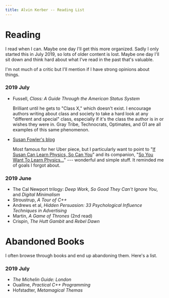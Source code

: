 ```yaml
---
title: Alvin Kerber -- Reading List
---
```


# Reading

I read when I can. Maybe one day I'll get this more organized. Sadly I only
started this in July 2019, so lots of older content is lost. Maybe one day I'll
sit down and think hard about what I've read in the past that's valuable.

I'm not much of a critic but I'll mention if I have strong opinions about things.

### 2019 July

- Fussell, *Class: A Guide Through the American Status System*

  Brilliant until he gets to "Class X," which doesn't exist. I encourage
  authors writing about class and society to take a hard look at any "different
  and special" class, especially if it's the class the author is in or wishes
  they were in.  Gray Tribe, Technocrats, Optimates, and G1 are all examples of
  this same phenomenon.

- [Susan Fowler's blog](https://www.susanjfowler.com/blog)

  Most famous for her Uber piece, but I particularly want to point to
  "[If Susan Can Learn Physics, So Can You](https://www.susanjfowler.com/blog/2016/8/26/from-the-fledgling-physicist-archives-if-susan-can-learn-physics-so-can-you)"
  and its companion,
  "[So You Want To Learn Physics...](https://www.susanjfowler.com/blog/2016/8/13/so-you-want-to-learn-physics)"
  --- wonderful and simple stuff. It reminded me of goals I forgot about.

### 2019 June

- The Cal Newport trilogy: *Deep Work*, *So Good They Can't Ignore You*, and
  *Digital Minimalism*
- Stroustrup, *A Tour of C++*
- Andrews et al, *Hidden Persuasion: 33 Psychological Influence Techniques in
  Advertising*
- Martin, *A Game of Thrones* (2nd read)
- Crispin, *The Hutt Gambit* and *Rebel Dawn*

# Abandoned Books

I often browse through books and end up abandoning them. Here's a list.

### 2019 July

- *The Michelin Guide: London*
- Oualline, *Practical C++ Programming*
- Hofstadter, *Metamagical Themas*
